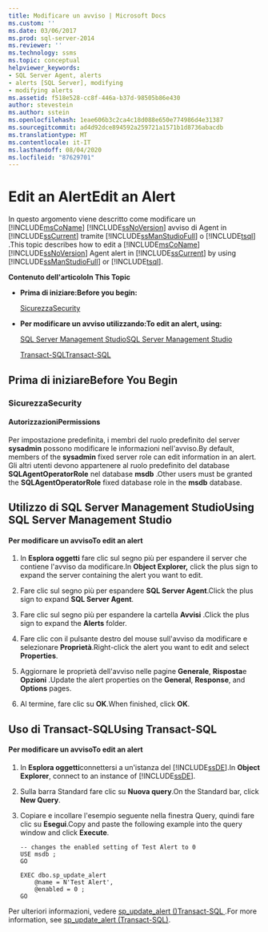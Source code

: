 ```yaml
---
title: Modificare un avviso | Microsoft Docs
ms.custom: ''
ms.date: 03/06/2017
ms.prod: sql-server-2014
ms.reviewer: ''
ms.technology: ssms
ms.topic: conceptual
helpviewer_keywords:
- SQL Server Agent, alerts
- alerts [SQL Server], modifying
- modifying alerts
ms.assetid: f518e528-cc8f-446a-b37d-98505b86e430
author: stevestein
ms.author: sstein
ms.openlocfilehash: 1eae606b3c2ca4c18d088e650e774986d4e31387
ms.sourcegitcommit: ad4d92dce894592a259721a1571b1d8736abacdb
ms.translationtype: MT
ms.contentlocale: it-IT
ms.lasthandoff: 08/04/2020
ms.locfileid: "87629701"
---
```

# <a name="edit-an-alert"></a><span data-ttu-id="83364-102">Edit an Alert</span><span class="sxs-lookup"><span data-stu-id="83364-102">Edit an Alert</span></span>
  <span data-ttu-id="83364-103">In questo argomento viene descritto come modificare un [!INCLUDE[msCoName](../../includes/msconame-md.md)] [!INCLUDE[ssNoVersion](../../includes/ssnoversion-md.md)] avviso di Agent in [!INCLUDE[ssCurrent](../../includes/sscurrent-md.md)] tramite [!INCLUDE[ssManStudioFull](../../includes/ssmanstudiofull-md.md)] o [!INCLUDE[tsql](../../includes/tsql-md.md)] .</span><span class="sxs-lookup"><span data-stu-id="83364-103">This topic describes how to edit a [!INCLUDE[msCoName](../../includes/msconame-md.md)] [!INCLUDE[ssNoVersion](../../includes/ssnoversion-md.md)] Agent alert in [!INCLUDE[ssCurrent](../../includes/sscurrent-md.md)] by using [!INCLUDE[ssManStudioFull](../../includes/ssmanstudiofull-md.md)] or [!INCLUDE[tsql](../../includes/tsql-md.md)].</span></span>  
  
 <span data-ttu-id="83364-104">**Contenuto dell'articolo**</span><span class="sxs-lookup"><span data-stu-id="83364-104">**In This Topic**</span></span>  
  
-   <span data-ttu-id="83364-105">**Prima di iniziare:**</span><span class="sxs-lookup"><span data-stu-id="83364-105">**Before you begin:**</span></span>  
  
     [<span data-ttu-id="83364-106">Sicurezza</span><span class="sxs-lookup"><span data-stu-id="83364-106">Security</span></span>](#Security)  
  
-   <span data-ttu-id="83364-107">**Per modificare un avviso utilizzando:**</span><span class="sxs-lookup"><span data-stu-id="83364-107">**To edit an alert, using:**</span></span>  
  
     [<span data-ttu-id="83364-108">SQL Server Management Studio</span><span class="sxs-lookup"><span data-stu-id="83364-108">SQL Server Management Studio</span></span>](#SSMSProcedure)  
  
     [<span data-ttu-id="83364-109">Transact-SQL</span><span class="sxs-lookup"><span data-stu-id="83364-109">Transact-SQL</span></span>](#TsqlProcedure)  
  
##  <a name="before-you-begin"></a><a name="BeforeYouBegin"></a> <span data-ttu-id="83364-110">Prima di iniziare</span><span class="sxs-lookup"><span data-stu-id="83364-110">Before You Begin</span></span>  
  
###  <a name="security"></a><a name="Security"></a> <span data-ttu-id="83364-111">Sicurezza</span><span class="sxs-lookup"><span data-stu-id="83364-111">Security</span></span>  
  
####  <a name="permissions"></a><a name="Permissions"></a> <span data-ttu-id="83364-112">Autorizzazioni</span><span class="sxs-lookup"><span data-stu-id="83364-112">Permissions</span></span>  
 <span data-ttu-id="83364-113">Per impostazione predefinita, i membri del ruolo predefinito del server **sysadmin** possono modificare le informazioni nell'avviso.</span><span class="sxs-lookup"><span data-stu-id="83364-113">By default, members of the **sysadmin** fixed server role can edit information in an alert.</span></span> <span data-ttu-id="83364-114">Gli altri utenti devono appartenere al ruolo predefinito del database **SQLAgentOperatorRole** nel database **msdb** .</span><span class="sxs-lookup"><span data-stu-id="83364-114">Other users must be granted the **SQLAgentOperatorRole** fixed database role in the **msdb** database.</span></span>  
  
##  <a name="using-sql-server-management-studio"></a><a name="SSMSProcedure"></a> <span data-ttu-id="83364-115">Utilizzo di SQL Server Management Studio</span><span class="sxs-lookup"><span data-stu-id="83364-115">Using SQL Server Management Studio</span></span>  
  
#### <a name="to-edit-an-alert"></a><span data-ttu-id="83364-116">Per modificare un avviso</span><span class="sxs-lookup"><span data-stu-id="83364-116">To edit an alert</span></span>  
  
1.  <span data-ttu-id="83364-117">In **Esplora oggetti** fare clic sul segno più per espandere il server che contiene l'avviso da modificare.</span><span class="sxs-lookup"><span data-stu-id="83364-117">In **Object Explorer,** click the plus sign to expand the server containing the alert you want to edit.</span></span>  
  
2.  <span data-ttu-id="83364-118">Fare clic sul segno più per espandere **SQL Server Agent**.</span><span class="sxs-lookup"><span data-stu-id="83364-118">Click the plus sign to expand **SQL Server Agent**.</span></span>  
  
3.  <span data-ttu-id="83364-119">Fare clic sul segno più per espandere la cartella **Avvisi** .</span><span class="sxs-lookup"><span data-stu-id="83364-119">Click the plus sign to expand the **Alerts** folder.</span></span>  
  
4.  <span data-ttu-id="83364-120">Fare clic con il pulsante destro del mouse sull'avviso da modificare e selezionare **Proprietà**.</span><span class="sxs-lookup"><span data-stu-id="83364-120">Right-click the alert you want to edit and select **Properties**.</span></span>  
  
5.  <span data-ttu-id="83364-121">Aggiornare le proprietà dell'avviso nelle pagine **Generale**, **Risposta**e **Opzioni** .</span><span class="sxs-lookup"><span data-stu-id="83364-121">Update the alert properties on the **General**, **Response**, and **Options** pages.</span></span>  
  
6.  <span data-ttu-id="83364-122">Al termine, fare clic su **OK**.</span><span class="sxs-lookup"><span data-stu-id="83364-122">When finished, click **OK**.</span></span>  
  
##  <a name="using-transact-sql"></a><a name="TsqlProcedure"></a> <span data-ttu-id="83364-123">Uso di Transact-SQL</span><span class="sxs-lookup"><span data-stu-id="83364-123">Using Transact-SQL</span></span>  
  
#### <a name="to-edit-an-alert"></a><span data-ttu-id="83364-124">Per modificare un avviso</span><span class="sxs-lookup"><span data-stu-id="83364-124">To edit an alert</span></span>  
  
1.  <span data-ttu-id="83364-125">In **Esplora oggetti**connettersi a un'istanza del [!INCLUDE[ssDE](../../includes/ssde-md.md)].</span><span class="sxs-lookup"><span data-stu-id="83364-125">In **Object Explorer**, connect to an instance of [!INCLUDE[ssDE](../../includes/ssde-md.md)].</span></span>  
  
2.  <span data-ttu-id="83364-126">Sulla barra Standard fare clic su **Nuova query**.</span><span class="sxs-lookup"><span data-stu-id="83364-126">On the Standard bar, click **New Query**.</span></span>  
  
3.  <span data-ttu-id="83364-127">Copiare e incollare l'esempio seguente nella finestra Query, quindi fare clic su **Esegui**.</span><span class="sxs-lookup"><span data-stu-id="83364-127">Copy and paste the following example into the query window and click **Execute**.</span></span>  
  
    ```  
    -- changes the enabled setting of Test Alert to 0  
    USE msdb ;  
    GO  
  
    EXEC dbo.sp_update_alert  
        @name = N'Test Alert',  
        @enabled = 0 ;  
    GO  
    ```  
  
 <span data-ttu-id="83364-128">Per ulteriori informazioni, vedere [sp_update_alert &#40;&#41;Transact-SQL ](/sql/relational-databases/system-stored-procedures/sp-update-alert-transact-sql).</span><span class="sxs-lookup"><span data-stu-id="83364-128">For more information, see [sp_update_alert &#40;Transact-SQL&#41;](/sql/relational-databases/system-stored-procedures/sp-update-alert-transact-sql).</span></span>  
  
  
